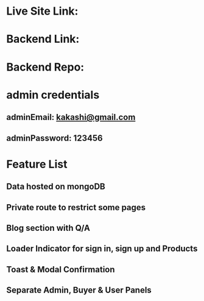 # Live Site Link: 
# Backend Link:
# Backend Repo:

# admin credentials
## adminEmail: kakashi@gmail.com
## adminPassword: 123456

# Feature List
## Data hosted on mongoDB
## Private route to restrict some pages
## Blog section with Q/A
## Loader Indicator for sign in, sign up and Products
## Toast & Modal Confirmation
## Separate Admin, Buyer & User Panels

